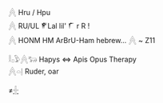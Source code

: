 𓐑 Hru / Hpu  
𓐑 RU/UL  𒇳Lal lil' 𒇲 r R !  
𓐑 HONM HM ArBrU-Ham hebrew…	  𓐑   ~ Z11  


𓎛𓊪𓅱𓐑𓃒   Hapys ⇔ Apis Opus Therapy  
𓐑𓏏𓊤 Ruder, oar  

≠[𓏶](𓏶)  